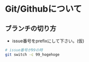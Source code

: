 # Git/Githubについて
## ブランチの切り方
- issue番号をprefixにして下さい。(仮)
```bash
# issue番号が99の時
git switch -c 99_hogehoge
```
